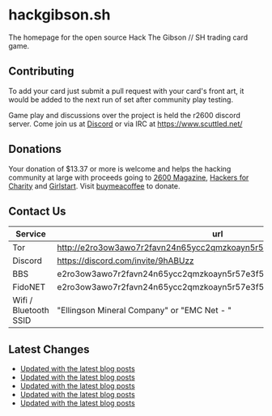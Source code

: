 # hackgibson.sh
The homepage for the open source Hack The Gibson // SH trading card game.


## Contributing

To add your card just submit a pull request with your card's front art, it would be added to the next run of set after community play testing.

Game play and discussions over the project is held the r2600 discord server. Come join us at [Discord](https://discord.com/invite/9hABUzz) or via IRC at https://www.scuttled.net/


## Donations

Your donation of $13.37 or more is welcome and helps the hacking community at large with proceeds going to [2600 Magazine](https://2600.com/), [Hackers for Charity](https://hackersforcharity.org) and [Girlstart](https://girlstart.org).  Visit [buymeacoffee](https://www.buymeacoffee.com/hackgibson.sh) to donate.


## Contact Us

Service | url
-|-
Tor | http://e2ro3ow3awo7r2favn24n65ycc2qmzkoayn5r57e3f56nvjwdcgg32ad.onion
Discord | https://discord.com/invite/9hABUzz
BBS | e2ro3ow3awo7r2favn24n65ycc2qmzkoayn5r57e3f56nvjwdcgg32ad.onion:23
FidoNET | e2ro3ow3awo7r2favn24n65ycc2qmzkoayn5r57e3f56nvjwdcgg32ad.onion:24554
Wifi / Bluetooth SSID | "Ellingson Mineral Company" or "EMC Net - <fidonet address>"

## Latest Changes
<!-- BLOG-POST-LIST:START -->
- [Updated with the latest blog posts](https://github.com/DFW2600/hackgibson.sh/commit/9e58c44dca4ff541f8889be5e1ac3c4ce12b1487)
- [Updated with the latest blog posts](https://github.com/DFW2600/hackgibson.sh/commit/666f7fd8433342f9a7e4913f198f0ab7654e8eca)
- [Updated with the latest blog posts](https://github.com/DFW2600/hackgibson.sh/commit/3b40e5490db6b0a41488f2f3ac367cbad99d4819)
- [Updated with the latest blog posts](https://github.com/DFW2600/hackgibson.sh/commit/a0b584b65de2414729ef298cdd7aa81532c9d1d8)
- [Updated with the latest blog posts](https://github.com/DFW2600/hackgibson.sh/commit/e6cf4146d2ba2e207bf357001c6326e3e8460a0e)
<!-- BLOG-POST-LIST:END -->
